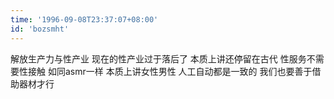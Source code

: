 ```yaml
---
time: '1996-09-08T23:37:07+08:00'
id: 'bozsmht'
---
```


解放生产力与性产业
现在的性产业过于落后了 本质上讲还停留在古代 性服务不需要性接触 如同asmr一样 本质上讲女性男性 人工自动都是一致的 我们也要善于借助器材才行